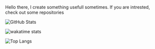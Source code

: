 Hello there, I create something usefull sometimes.
If you are intrested, check out some repositories

![GitHub Stats](https://github-readme-stats-selfhost.vercel.app/api?username=luiggi33&count_private=true&theme=dark&show_icons=true&custom_title="My\sGitHub\sStats")

![wakatime stats](https://github-readme-stats-selfhost.vercel.app/api/wakatime?username=luiggi33&theme=dark)

![Top Langs](https://github-readme-stats-selfhost.vercel.app/api/top-langs/?username=luiggi33&layout=compact&theme=dark)
